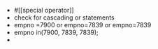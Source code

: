 - #[[special operator]]
- check for cascading or statements
- empno =7900 or empno=7839 or empno=7839
- empno in(7900, 7839, 7839);
-